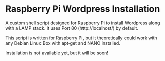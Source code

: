 Raspberry Pi Wordpress Installation
===================================

A custom shell script designed for Raspberry Pi to install Wordpress along with a LAMP stack.  It uses Port 80 (http://localhost/) by default. 

This script is written for Raspberry Pi, but it theoretically could work with any Debian Linux Box with apt-get and NANO installed.

Installation is not available yet, but it will be soon!
